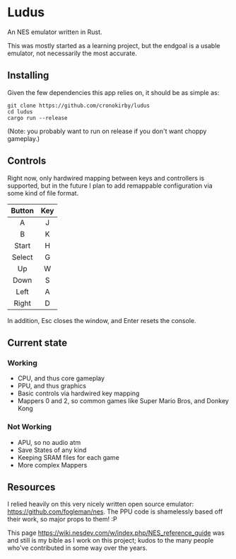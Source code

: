 # Ludus
An NES emulator written in Rust.

This was mostly started as a learning project, but the endgoal is
a usable emulator, not necessarily the most accurate.

## Installing
Given the few dependencies this app relies on, it should be as simple as:
```
git clone https://github.com/cronokirby/ludus
cd ludus
cargo run --release
```
(Note: you probably want to run on release if you don't want choppy
gameplay.)

## Controls
Right now, only hardwired mapping between keys and controllers is
supported, but in the future I plan to add remappable configuration via
some kind of file format.

| Button | Key |
| :----: | :-: |
| A      | J   |
| B      | K   |
| Start  | H   |
| Select | G   |
| Up     | W   |
| Down   | S   |
| Left   | A   |
| Right  | D   |

In addition, Esc closes the window, and Enter resets the console.

## Current state

### Working
- CPU, and thus core gameplay
- PPU, and thus graphics
- Basic controls via hardwired key mapping
- Mappers 0 and 2, so common games like Super Mario Bros, and Donkey Kong

### Not Working
- APU, so no audio atm
- Save States of any kind
- Keeping SRAM files for each game
- More complex Mappers


## Resources
I relied heavily on this very nicely written open source emulator:
https://github.com/fogleman/nes. The PPU code is shamelessly based off
their work, so major props to them! :P

This page https://wiki.nesdev.com/w/index.php/NES_reference_guide was and
still is my bible as I work on this project; kudos to the many
people who've contributed in some way over the years.